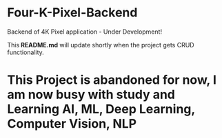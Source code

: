 # Four-K-Pixel-Backend
Backend of 4K Pixel application - Under Development!

This<b> README.md</b> will update shortly when the project gets CRUD functionality.


# This Project is abandoned for now, I am now busy with study and Learning AI, ML, Deep Learning, Computer Vision, NLP

